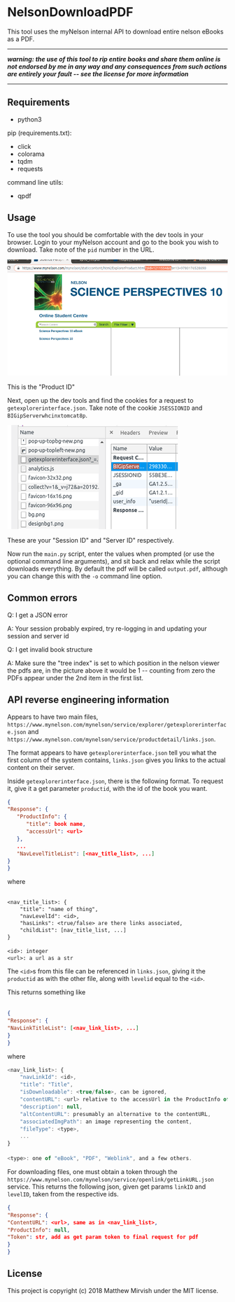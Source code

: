 # NelsonDownloadPDF

This tool uses the myNelson internal API to download entire nelson eBooks as a PDF.

---
_**warning: the use of this tool to rip entire books and share them online is not endorsed by me in any way and any consequences from such actions are entirely your fault -- see the license for more information**_

---

## Requirements

- python3

pip (requirements.txt):
- click
- colorama
- tqdm
- requests

command line utils:
- qpdf

## Usage

To use the tool you should be comfortable with the dev tools in your browser.
Login to your myNelson account and go to the book you wish to download. Take note of the `pid` number in the URL.

![screenshot of pid parameter](/img/pid.png?raw=true)

This is the "Product ID"

Next, open up the dev tools and find the cookies for a request to `getexplorerinterface.json`.
Take note of the cookie `JSESSIONID` and `BIGipServerwhcinxtomcat8p`.

![chrome cookies panel](/img/cookie.png?raw=true)

These are your "Session ID" and "Server ID" respectively.

Now run the `main.py` script, enter the values when prompted (or use the optional command line arguments), and sit back and relax while the script downloads everything.
By default the pdf will be called `output.pdf`, although you can change this with the `-o` command line option.

## Common errors
Q: I get a JSON error

A: Your session probably expired, try re-logging in and updating your session and server id

Q: I get invalid book structure 

A: Make sure the "tree index" is set to which position in the nelson viewer the pdfs are, in the picture above it would be 1 -- counting from zero the PDFs appear under the 2nd item in the first list.

## API reverse engineering information

Appears to have two main files, `https://www.mynelson.com/mynelson/service/explorer/getexplorerinterface.json` and `https://www.mynelson.com/mynelson/service/productdetail/links.json`.

The format appears to have `getexplorerinterface.json` tell you what the first column of the system contains, `links.json` gives you links to the actual content on their server.

Inside `getexplorerinterface.json`, there is the following format. To request it, give it a get parameter `productid`, with the id of the book you want.

```json
{
"Response": {
   "ProductInfo": {
      "title": book name,
      "accessUrl": <url>
   },
   ...
   "NavLevelTitleList": [<nav_title_list>, ...]
}
}
```

where

```javscript

<nav_title_list>: {
	"title": "name of thing",
	"navLevelId": <id>,
	"hasLinks": <true/false> are there links associated,
	"childList": [nav_title_list, ...]
}

<id>: integer
<url>: a url as a str

```

The `<id>`s from this file can be referenced in `links.json`, giving it the `productid` as with the other file, along with `levelid` equal to the `<id>`.

This returns something like

```json

{
"Response": {
"NavLinkTitleList": [<nav_link_list>, ...]
}
}
```

where

```javascript
<nav_link_list>: {
	"navLinkId": <id>,
	"title": "Title",
	"isDownloadable": <true/false>, can be ignored,
	"contentURL": <url> relative to the accessUrl in the ProductInfo of the other file,
	"description": null,
	"altContentURL": presumably an alternative to the contentURL,
	"associatedImgPath": an image representing the content,
	"fileType": <type>,
	...
}

<type>: one of "eBook", "PDF", "Weblink", and a few others.
```

For downloading files, one must obtain a token through the `https://www.mynelson.com/mynelson/service/openlink/getLinkURL.json` service.
This returns the following json, given get params `linkID` and `levelID`, taken from the respective ids.

```json
{
"Response": {
"ContentURL": <url>, same as in <nav_link_list>,
"ProductInfo": null,
"Token": str, add as get param token to final request for pdf
}
}
```

## License

This project is copyright (c) 2018 Matthew Mirvish under the MIT license.
